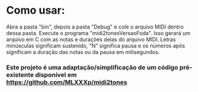 # Como usar:
Abra a pasta "bin", depois a pasta "Debug" e cole o arquivo MIDI dentro dessa pasta. Execute o programa "midi2tonesVersaoFoda". Isso gerará um arquivo em C com as notas e durações delas do arquivo MIDI.
Letras minúsculas significam sustenido, "N" significa pausa e os números após significam a duração das notas ou da pausa em milisegundos.
### Este projeto é uma adaptação/simplificação de um código pré-existente disponível em https://github.com/MLXXXp/midi2tones
